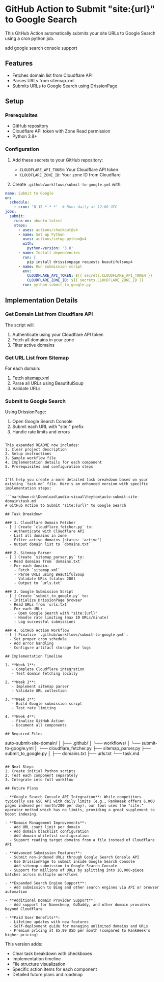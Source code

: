 # GitHub Action to Submit "site:{url}" to Google Search

This GitHub Action automatically submits your site URLs to Google Search using a cron python job.


add   google search console support





## Features
- Fetches domain list from Cloudflare API
- Parses URLs from sitemap.xml
- Submits URLs to Google Search using DrissionPage

## Setup

### Prerequisites
- GitHub repository
- Cloudflare API token with Zone Read permission
- Python 3.8+

### Configuration
1. Add these secrets to your GitHub repository:
   - `CLOUDFLARE_API_TOKEN`: Your Cloudflare API token
   - `CLOUDFLARE_ZONE_ID`: Your zone ID from Cloudflare

2. Create `.github/workflows/submit-to-google.yml` with:
```yaml
name: Submit to Google
on:
  schedule:
    - cron: '0 12 * * *'  # Runs daily at 12:00 UTC
jobs:
  submit:
    runs-on: ubuntu-latest
    steps:
      - uses: actions/checkout@v4
      - name: Set up Python
        uses: actions/setup-python@v4
        with:
          python-version: '3.8'
      - name: Install dependencies
        run: |
          pip install drissionpage requests beautifulsoup4
      - name: Run submission script
        env:
          CLOUDFLARE_API_TOKEN: ${{ secrets.CLOUDFLARE_API_TOKEN }}
          CLOUDFLARE_ZONE_ID: ${{ secrets.CLOUDFLARE_ZONE_ID }}
        run: python submit_to_google.py
```

## Implementation Details

### Get Domain List from Cloudflare API
The script will:
1. Authenticate using your Cloudflare API token
2. Fetch all domains in your zone
3. Filter active domains

### Get URL List from Sitemap
For each domain:
1. Fetch sitemap.xml
2. Parse all URLs using BeautifulSoup
3. Validate URLs

### Submit to Google Search
Using DrissionPage:
1. Open Google Search Console
2. Submit each URL with "site:" prefix
3. Handle rate limits and errors
```

This expanded README now includes:
1. Clear project description
2. Setup instructions
3. Sample workflow file
4. Implementation details for each component
5. Prerequisites and configuration steps


I'll help you create a more detailed task breakdown based on your existing `task.md` file. Here's an enhanced version with specific implementation steps:

```markdown:d:\Download\audio-visual\heytcm\auto-submit-site-domain\task.md
# GitHub Action to Submit "site:{url}" to Google Search

## Task Breakdown

### 1. Cloudflare Domain Fetcher
- [ ] Create `cloudflare_fetcher.py` to:
  - Authenticate with Cloudflare API
  - List all domains in zone
  - Filter active domains (status: 'active')
  - Output domain list to `domains.txt`

### 2. Sitemap Parser
- [ ] Create `sitemap_parser.py` to:
  - Read domains from `domains.txt`
  - For each domain:
    - Fetch `sitemap.xml`
    - Parse URLs using BeautifulSoup
    - Validate URLs (status 200)
    - Output to `urls.txt`

### 3. Google Submission Script
- [ ] Create `submit_to_google.py` to:
  - Initialize DrissionPage browser
  - Read URLs from `urls.txt`
  - For each URL:
    - Open Google Search with "site:{url}"
    - Handle rate limiting (max 10 URLs/minute)
    - Log successful submissions

### 4. GitHub Action Workflow
- [ ] Finalize `.github/workflows/submit-to-google.yml`:
  - Set proper cron schedule
  - Add error handling
  - Configure artifact storage for logs

## Implementation Timeline

1. **Week 1**: 
   - Complete Cloudflare integration
   - Test domain fetching locally

2. **Week 2**:
   - Implement sitemap parser
   - Validate URL collection

3. **Week 3**:
   - Build Google submission script
   - Test rate limiting

4. **Week 4**:
   - Finalize GitHub Action
   - Document all components

## Required Files
```
auto-submit-site-domain/
│
├── .github/
│   └── workflows/
│       └── submit-to-google.yml
│
├── cloudflare_fetcher.py
├── sitemap_parser.py
├── submit_to_google.py
│
├── domains.txt
├── urls.txt
└── task.md
```

## Next Steps
1. Create initial Python scripts
2. Test each component separately
3. Integrate into full workflow

## Future Plans

- **Google Search Console API Integration**: While competitors typically use GSC API with daily limits (e.g., RankWeek offers 6,000 pages indexed per month/200 per day), our tool uses the "site:" operator method which has no limits, providing a great supplement to boost indexing.

- **Domain Management Improvements**:
  - Add URL count limit per domain
  - Add domain blacklist configuration
  - Add domain whitelist configuration
  - Support reading target domains from a file instead of Cloudflare API

- **Advanced Submission Features**:
  - Submit non-indexed URLs through Google Search Console API
  - Use DrissionPage to submit inside Google Search Console
  - Add sitemap submission to Google Search Console
  - Support for millions of URLs by splitting into 10,000-piece batches across multiple workflows

- **Expanded Search Engine Support**:
  - Add submission to Bing and other search engines via API or browser automation

- **Additional Domain Provider Support**:
  - Add support for Namecheap, GoDaddy, and other domain providers beyond Cloudflare

- **Paid User Benefits**:
  - Lifetime updates with new features
  - Self-deployment guide for managing unlimited domains and URLs
  - Premium pricing at $5.99 USD per month (compared to RankWeek's higher pricing)

```

This version adds:
- Clear task breakdown with checkboxes
- Implementation timeline
- File structure visualization
- Specific action items for each component
- Detailed future plans and roadmap